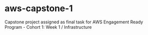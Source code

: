 # aws-capstone-1
Capstone project  assigned as final task for AWS Engagement Ready Program - Cohort 1: Week 1 / Infrastructure
